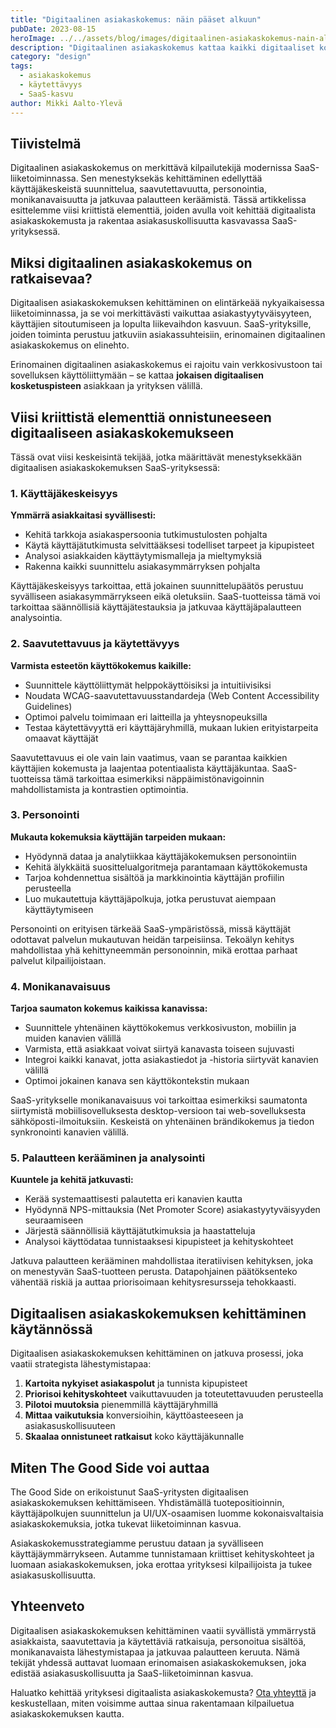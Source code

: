 ```yaml
---
title: "Digitaalinen asiakaskokemus: näin pääset alkuun"
pubDate: 2023-08-15
heroImage: ../../assets/blog/images/digitaalinen-asiakaskokemus-nain-alkuun/featured.webp
description: "Digitaalinen asiakaskokemus kattaa kaikki digitaaliset kosketuspisteet yrityksesi ja asiakkaiden välillä. Lue, miten kehittää käyttäjäkeskeistä, saavutettavaa ja personoitua asiakaskokemusta SaaS-liiketoiminnassa."
category: "design"
tags: 
  - asiakaskokemus
  - käytettävyys
  - SaaS-kasvu
author: Mikki Aalto-Ylevä
---
```


## Tiivistelmä

Digitaalinen asiakaskokemus on merkittävä kilpailutekijä modernissa SaaS-liiketoiminnassa. Sen menestyksekäs kehittäminen edellyttää käyttäjäkeskeistä suunnittelua, saavutettavuutta, personointia, monikanavaisuutta ja jatkuvaa palautteen keräämistä. Tässä artikkelissa esittelemme viisi kriittistä elementtiä, joiden avulla voit kehittää digitaalista asiakaskokemusta ja rakentaa asiakasuskollisuutta kasvavassa SaaS-yrityksessä.

## Miksi digitaalinen asiakaskokemus on ratkaisevaa?

Digitaalisen asiakaskokemuksen kehittäminen on elintärkeää nykyaikaisessa liiketoiminnassa, ja se voi merkittävästi vaikuttaa asiakastyytyväisyyteen, käyttäjien sitoutumiseen ja lopulta liikevaihdon kasvuun. SaaS-yrityksille, joiden toiminta perustuu jatkuviin asiakassuhteisiin, erinomainen digitaalinen asiakaskokemus on elinehto.

Erinomainen digitaalinen asiakaskokemus ei rajoitu vain verkkosivustoon tai sovelluksen käyttöliittymään – se kattaa **jokaisen digitaalisen kosketuspisteen** asiakkaan ja yrityksen välillä.

## Viisi kriittistä elementtiä onnistuneeseen digitaaliseen asiakaskokemukseen

Tässä ovat viisi keskeisintä tekijää, jotka määrittävät menestyksekkään digitaalisen asiakaskokemuksen SaaS-yrityksessä:

### 1. Käyttäjäkeskeisyys

**Ymmärrä asiakkaitasi syvällisesti:**

- Kehitä tarkkoja asiakaspersoonia tutkimustulosten pohjalta
- Käytä käyttäjätutkimusta selvittääksesi todelliset tarpeet ja kipupisteet
- Analysoi asiakkaiden käyttäytymismalleja ja mieltymyksiä
- Rakenna kaikki suunnittelu asiakasymmärryksen pohjalta

Käyttäjäkeskeisyys tarkoittaa, että jokainen suunnittelupäätös perustuu syvälliseen asiakasymmärrykseen eikä oletuksiin. SaaS-tuotteissa tämä voi tarkoittaa säännöllisiä käyttäjätestauksia ja jatkuvaa käyttäjäpalautteen analysointia.

### 2. Saavutettavuus ja käytettävyys

**Varmista esteetön käyttökokemus kaikille:**

- Suunnittele käyttöliittymät helppokäyttöisiksi ja intuitiivisiksi
- Noudata WCAG-saavutettavuusstandardeja (Web Content Accessibility Guidelines)
- Optimoi palvelu toimimaan eri laitteilla ja yhteysnopeuksilla
- Testaa käytettävyyttä eri käyttäjäryhmillä, mukaan lukien erityistarpeita omaavat käyttäjät

Saavutettavuus ei ole vain lain vaatimus, vaan se parantaa kaikkien käyttäjien kokemusta ja laajentaa potentiaalista käyttäjäkuntaa. SaaS-tuotteissa tämä tarkoittaa esimerkiksi näppäimistönavigoinnin mahdollistamista ja kontrastien optimointia.

### 3. Personointi

**Mukauta kokemuksia käyttäjän tarpeiden mukaan:**

- Hyödynnä dataa ja analytiikkaa käyttäjäkokemuksen personointiin
- Kehitä älykkäitä suosittelualgoritmeja parantamaan käyttökokemusta
- Tarjoa kohdennettua sisältöä ja markkinointia käyttäjän profiilin perusteella
- Luo mukautettuja käyttäjäpolkuja, jotka perustuvat aiempaan käyttäytymiseen

Personointi on erityisen tärkeää SaaS-ympäristössä, missä käyttäjät odottavat palvelun mukautuvan heidän tarpeisiinsa. Tekoälyn kehitys mahdollistaa yhä kehittyneemmän personoinnin, mikä erottaa parhaat palvelut kilpailijoistaan.

### 4. Monikanavaisuus

**Tarjoa saumaton kokemus kaikissa kanavissa:**

- Suunnittele yhtenäinen käyttökokemus verkkosivuston, mobiilin ja muiden kanavien välillä
- Varmista, että asiakkaat voivat siirtyä kanavasta toiseen sujuvasti
- Integroi kaikki kanavat, jotta asiakastiedot ja -historia siirtyvät kanavien välillä
- Optimoi jokainen kanava sen käyttökontekstin mukaan

SaaS-yritykselle monikanavaisuus voi tarkoittaa esimerkiksi saumatonta siirtymistä mobiilisovelluksesta desktop-versioon tai web-sovelluksesta sähköposti-ilmoituksiin. Keskeistä on yhtenäinen brändikokemus ja tiedon synkronointi kanavien välillä.

### 5. Palautteen kerääminen ja analysointi

**Kuuntele ja kehitä jatkuvasti:**

- Kerää systemaattisesti palautetta eri kanavien kautta
- Hyödynnä NPS-mittauksia (Net Promoter Score) asiakastyytyväisyyden seuraamiseen
- Järjestä säännöllisiä käyttäjätutkimuksia ja haastatteluja
- Analysoi käyttödataa tunnistaaksesi kipupisteet ja kehityskohteet

Jatkuva palautteen kerääminen mahdollistaa iteratiivisen kehityksen, joka on menestyvän SaaS-tuotteen perusta. Datapohjainen päätöksenteko vähentää riskiä ja auttaa priorisoimaan kehitysresursseja tehokkaasti.

## Digitaalisen asiakaskokemuksen kehittäminen käytännössä

Digitaalisen asiakaskokemuksen kehittäminen on jatkuva prosessi, joka vaatii strategista lähestymistapaa:

1. **Kartoita nykyiset asiakaspolut** ja tunnista kipupisteet
2. **Priorisoi kehityskohteet** vaikuttavuuden ja toteutettavuuden perusteella
3. **Pilotoi muutoksia** pienemmillä käyttäjäryhmillä
4. **Mittaa vaikutuksia** konversioihin, käyttöasteeseen ja asiakasuskollisuuteen
5. **Skaalaa onnistuneet ratkaisut** koko käyttäjäkunnalle

## Miten The Good Side voi auttaa

The Good Side on erikoistunut SaaS-yritysten digitaalisen asiakaskokemuksen kehittämiseen. Yhdistämällä tuotepositioinnin, käyttäjäpolkujen suunnittelun ja UI/UX-osaamisen luomme kokonaisvaltaisia asiakaskokemuksia, jotka tukevat liiketoiminnan kasvua.

Asiakaskokemusstrategiamme perustuu dataan ja syvälliseen käyttäjäymmärrykseen. Autamme tunnistamaan kriittiset kehityskohteet ja luomaan asiakaskokemuksen, joka erottaa yrityksesi kilpailijoista ja tukee asiakasuskollisuutta.

## Yhteenveto

Digitaalisen asiakaskokemuksen kehittäminen vaatii syvällistä ymmärrystä asiakkaista, saavutettavia ja käytettäviä ratkaisuja, personoitua sisältöä, monikanavaista lähestymistapaa ja jatkuvaa palautteen keruuta. Nämä tekijät yhdessä auttavat luomaan erinomaisen asiakaskokemuksen, joka edistää asiakasuskollisuutta ja SaaS-liiketoiminnan kasvua.

Haluatko kehittää yrityksesi digitaalista asiakaskokemusta? [Ota yhteyttä](/contact) ja keskustellaan, miten voisimme auttaa sinua rakentamaan kilpailuetua asiakaskokemuksen kautta.